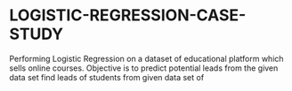 # LOGISTIC-REGRESSION-CASE-STUDY
Performing Logistic Regression on a dataset of educational platform which sells online courses. Objective is to predict potential leads from the given data set  find leads of students from given data set of 
